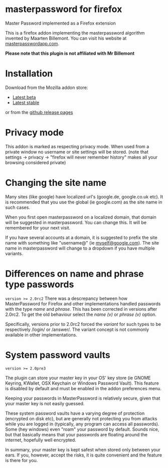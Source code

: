 # masterpassword for firefox
Master Password implemented as a Firefox extension

This is a firefox addon implementing the masterpassword algorithm invented by Maarten Billemont. You can visit his website at [masterpasswordapp.com](http://masterpasswordapp.com). 

**Please note that this plugin is not affiliated with Mr Billemont**

# Installation
Download from the Mozilla addon store: 
* [Latest beta](https://addons.mozilla.org/firefox/downloads/latest-beta/583040/addon-583040-latest.xpi)
* [Latest stable](https://addons.mozilla.org/firefox/downloads/file/337000/masterpassword_for_firefox-1.0-fx.xpi)

or from the [github release pages](https://github.com/ttyridal/masterpassword-firefox/releases)

# Privacy mode
This addon is marked as respecting privacy mode.  When used from a private window no username or site settings will be stored. (note that settings -> privacy -> "firefox will never remember history" makes all your browsing considered private)

# Changing the site name
Many sites (like google) have localized url's (google.de, google.co.uk etc). It is recommended that you use the global (ie google.com) as the site name in such cases.

When you first open masterpassword on a localized domain, that domain will be suggested in masterpassword. You can change this. It will be remembered for your next visit.

If you have several accounts at a domain, it is suggested to prefix the site name with something like "username@" (ie myself@google.com). The site name in masterpassword will change to a dropdown if you have multiple variants.

# Differences on name and phrase type passwords
`version >= 2.0rc2`
There was a descrepancy between how MasterPassword for Firefox and other implementations handled
passwords with the type *name* and *phrase*. This has been corrected in versions after 2.0rc2. To get the old
behaviour select the *name (v)* or *phrase (v)* option.

Specifically, versions prior to 2.0rc2 forced the *variant* for such types to be respectively /login/ or /answer/.
The variant concept is not commonly available in other implementations.


# System password vaults
`version >= 2.0pre3`

The plugin can store your master key in your OS' key store (ie GNOME Keyring, KWallet, OSX Keychain or Windows Password Vault).
This feature is disabled by default and must be enabled in the addon preferences menu.

Keeping your passwords in MasterPassword is relatively secure, given that your master key is not easily guessed.

These system password vaults have a varying degree of protection (encrypted on disk etc), but are generally not
protecting you from attacks while you are logged in (typically, any program can access all passwords). Some (hey
windows) even "roam" your password by default. Sounds nice, but that basically means that your passwords are floating
around the internet, hopefully well encrypted.

In summary, your master key is kept safest when stored only between your ears. If you, however, accept the risks, it is quite
convenient and the feature is there for you.
